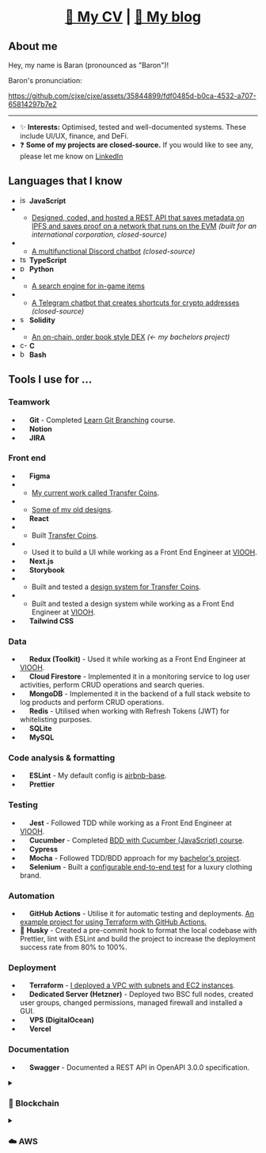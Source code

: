 <h1 align="center"><a href="https://cjxe.github.io/cv/CV_mahmut_baran_turkmen.pdf" target="_blank" rel="noopener noreferrer">📄 My CV</a> | <a href="https://baransblog.com/" target="_blank" rel="noopener noreferrer">📝 My blog</a></h1>



## About me

Hey, my name is Baran (pronounced as "Baron")!

Baron's pronunciation: 

https://github.com/cjxe/cjxe/assets/35844899/fdf0485d-b0ca-4532-a707-65814297b7e2

---

- ✨ **Interests:** Optimised, tested and well-documented systems. These include UI/UX, finance, and DeFi.
- ❓ **Some of my projects are closed-source.** If you would like to see any, please let me know on [LinkedIn](https://linkedin.com/in/mahmut-baran-turkmen)

## Languages that I know

- <img src="https://seeklogo.com/images/J/javascript-logo-8892AEFCAC-seeklogo.com.png" alt="js-logo" width="15"/> **JavaScript**
- - [Designed, coded, and hosted a REST API that saves metadata on IPFS and saves proof on a network that runs on the EVM](https://www.linkedin.com/in/mahmut-baran-turkmen/) *(built for an international corporation, closed-source)*
- - [A multifunctional Discord chatbot](https://www.linkedin.com/in/mahmut-baran-turkmen/overlay/projects/1532954489/multiple-media-viewer/?profileId=ACoAACSBY4sB9GB0Ng1SFps3b_bQeJq5gQops2c&treasuryMediaId=1635538718324) *(closed-source)*
- <img src="https://seeklogo.com/images/T/typescript-logo-B29A3F462D-seeklogo.com.png" alt="ts-logo" width="15"/> **TypeScript**
- <img src="https://upload.wikimedia.org/wikipedia/commons/thumb/c/c3/Python-logo-notext.svg/1024px-Python-logo-notext.svg.png" alt="py-logo" width="15"/> **Python**
- - [A search engine for in-game items](https://github.com/cjxe/EZ-skin-price-aggregator)
- - [A Telegram chatbot that creates shortcuts for crypto addresses](https://github.com/cjxe/custom-telegram-bot-1) *(closed-source)*
- <img src="https://iconape.com/wp-content/png_logo_vector/solidity.png" alt="sol-logo" width="15"/> **Solidity**
- - [An on-chain, order book style DEX](https://github.com/cjxe/on-chain-dex) *(← my bachelors project)*
- <img src="https://upload.wikimedia.org/wikipedia/commons/thumb/1/18/C_Programming_Language.svg/1200px-C_Programming_Language.svg.png" alt="c-logo" width="15"/> **C** 
- <img src="https://upload.wikimedia.org/wikipedia/commons/thumb/4/4b/Bash_Logo_Colored.svg/1200px-Bash_Logo_Colored.svg.png" alt="bash-logo" width="15"/> **Bash**

## Tools I use for ...

### Teamwork
- <img src="https://git-scm.com/images/logos/downloads/Git-Icon-1788C.png" width="15"/> **Git** - Completed [Learn Git Branching](https://learngitbranching.js.org/) course.
- <img src="https://upload.wikimedia.org/wikipedia/commons/thumb/e/e9/Notion-logo.svg/2048px-Notion-logo.svg.png" width="15"/> **Notion**
- <img src="https://cdn-icons-png.flaticon.com/512/5968/5968875.png" width="15"/> **JIRA**

### Front end
- <img src="https://brandeps.com/logo-download/F/Figma-logo-vector-01.svg" width="15"/> **Figma**
- - [My current work called Transfer Coins](https://www.figma.com/proto/nr1x8mEOF5t30K8d7PQnMb/Transfer-Coins?page-id=1%3A14&node-id=32%3A2515&viewport=-2174%2C-713%2C0.22&scaling=min-zoom&starting-point-node-id=32%3A2515&hide-ui=1).
- - [Some of my old designs](https://imgur.com/a/Cc5zd7c).
- <img src="https://upload.wikimedia.org/wikipedia/commons/thumb/a/a7/React-icon.svg/2300px-React-icon.svg.png" width="15"/> **React**
- - Built [Transfer Coins](https://transfer-coins.vercel.app/).
- - Used it to build a UI while working as a Front End Engineer at [VIOOH](https://www.viooh.com/).
- <img src="https://cdn.worldvectorlogo.com/logos/next-js.svg" width="15"/> **Next.js**
- <img src="https://avatars.githubusercontent.com/u/22632046?s=280&v=4" width="15"/> **Storybook**
- - Built and tested a [design system for Transfer Coins](https://cjxe.github.io/transfer-coins/).
- - Built and tested a design system while working as a Front End Engineer at [VIOOH](https://www.viooh.com/).
- <img src="https://upload.wikimedia.org/wikipedia/commons/thumb/d/d5/Tailwind_CSS_Logo.svg/2048px-Tailwind_CSS_Logo.svg.png" width="15"/> **Tailwind CSS**

### Data
- <img src="https://seeklogo.com/images/R/redux-logo-9CA6836C12-seeklogo.com.png" width="15"/> **Redux (Toolkit)** - Used it while working as a Front End Engineer at [VIOOH](https://www.viooh.com/).
- <img src="https://seeklogo.com/images/F/firestore-logo-3828671CC5-seeklogo.com.png" width="15"/> **Cloud Firestore** - Implemented it in a monitoring service to log user activities, perform CRUD operations and search queries.
- <img src="https://cdn.worldvectorlogo.com/logos/mongodb-icon-1.svg" width="15"/> **MongoDB** - Implemented it in the backend of a full stack website to log products and perform CRUD operations.
- <img src="https://cdn.iconscout.com/icon/free/png-256/redis-83994.png" width="15"/> **Redis** - Utilised when working with Refresh Tokens (JWT) for whitelisting purposes.
- <img src="https://upload.wikimedia.org/wikipedia/commons/thumb/9/97/Sqlite-square-icon.svg/2048px-Sqlite-square-icon.svg.png" width="15"/> **SQLite**
- <img src="https://cdn.worldvectorlogo.com/logos/mysql-6.svg" width="15"/> **MySQL**

### Code analysis & formatting
- <img src="https://cdn.worldvectorlogo.com/logos/eslint-1.svg" width="15"/> **ESLint** - My default config is [airbnb-base](https://www.npmjs.com/package/eslint-config-airbnb-base).
- <img src="https://seeklogo.com/images/P/prettier-logo-D5C5197E37-seeklogo.com.png" width="15"/> **Prettier**

### Testing
- <img src="https://seeklogo.com/images/J/jest-logo-F9901EBBF7-seeklogo.com.png" width="15"/> **Jest** - Followed TDD while working as a Front End Engineer at [VIOOH](https://www.viooh.com/).
- <img src="https://seeklogo.com/images/C/cucumber-logo-D727C551CE-seeklogo.com.png" width="15"/> **Cucumber** - Completed [BDD with Cucumber (JavaScript) course](https://school.cucumber.io/courses/bdd-with-cucumber-javascript).
- <img src="https://blog.knoldus.com/wp-content/uploads/2022/04/cypress.png" width="15"/> **Cypress**
- <img src="https://avatars.githubusercontent.com/u/8770005?s=200&v=4" width="15"/> **Mocha** - Followed TDD/BDD approach for my [bachelor's project](https://github.com/cjxe/on-chain-dex).
- <img src="https://upload.wikimedia.org/wikipedia/commons/d/d5/Selenium_Logo.png" width="15"/> **Selenium** - Built a [configurable end-to-end test](https://github.com/cjxe/supreme-auto-checkout) for a luxury clothing brand.
  
### Automation
- <img src="https://avatars.githubusercontent.com/u/44036562?s=280&v=4" width="15"/> **GitHub Actions** - Utilise it for automatic testing and deployments. [An example project for using Terraform with GitHub Actions.](https://github.com/cjxe/github-oidc-terraform-aws)
- 🐶 **Husky** - Created a pre-commit hook to format the local codebase with Prettier, lint with ESLint and build the project to increase the deployment success rate from 80% to 100%.
  
### Deployment
- <img src="https://static-00.iconduck.com/assets.00/terraform-icon-1803x2048-hodrzd3t.png" width="15"/> **Terraform** - [I deployed a VPC with subnets and EC2 instances](https://github.com/cjxe/terraform-tutorial).
- <img src="https://static.netify.ai/logos/h/e/t/urgmare/icon.png?v=2" width="15"/> **Dedicated Server (Hetzner)** - Deployed two BSC full nodes, created user groups, changed permissions, managed firewall and installed a GUI.
- <img src="https://seeklogo.com/images/D/digital-ocean-logo-7B970FE624-seeklogo.com.png" width="15"/> **VPS (DigitalOcean)**
- <img src="https://seeklogo.com/images/V/vercel-logo-F748E39008-seeklogo.com.png" width="15"/> **Vercel**

### Documentation
- <img src="https://upload.wikimedia.org/wikipedia/commons/a/ab/Swagger-logo.png" width="15"/> **Swagger** - Documented a REST API in OpenAPI 3.0.0 specification.

<details>
<summary><h3>🔗 Blockchain</h3></summary>
<ul>
<li><img src="https://i.imgur.com/xUTtTJN.png" width="15"/> <strong>Hardhat</strong> - I use it to <a href="https://rinkeby.etherscan.io/address/0x25226c350c7c99c48389dd5c97b85937f5e96eca#code">deploy</a>, <em><a href="https://rinkeby.etherscan.io/address/0x2551B4246b6F25212A576d48f610b7e7b204DD42#code">verify</a></em>, test and debug smart contracts.</li>
<li><img src="https://miro.medium.com/max/420/1*3jj5tQildSIyhl-RO6RLlA.png" width="15"/> <strong>Remix</strong></li>
<li><img src="https://repository-images.githubusercontent.com/24655114/c71c5800-6a8c-11e9-9117-8ec357c9f69e" width="15"/> <strong>web3.js</strong></li>
<li><img src="https://miro.medium.com/max/1575/0*IQxtovIkGXiSWzVg.png" width="15"/> <strong>ether.js</strong></li>
<li><img src="https://upload.wikimedia.org/wikipedia/commons/1/18/Ipfs-logo-1024-ice-text.png" width="15"/> <strong>IPFS</strong> - Developed a system that allows for the storage of supply chain product data on the IPFS network.</li>
</ul>
</details>


<details>
  <summary><h3>☁️ AWS</h3></summary>
<ul>
<li><img src="https://d2908q01vomqb2.cloudfront.net/da4b9237bacccdf19c0760cab7aec4a8359010b0/2020/08/12/Screen-Shot-2020-08-12-at-9.51.17-AM.png" width="15"/> <b>Route 53</b> - <a href="https://github.com/cjxe/aws-route53-cloudfront-s3">I hosted a static React app</a>.</li>
<li><img src="https://res.cloudinary.com/practicaldev/image/fetch/s--4i3isyvE--/c_limit%2Cf_auto%2Cfl_progressive%2Cq_auto%2Cw_880/https://day-journal.com/memo/images/logo/aws/cloudfront.png" width="15"/> <b>CloudFront</b></li>
<li><img src="https://seeklogo.com/images/A/aws-certificate-manager-logo-2639B06BF4-seeklogo.com.png" width="15"/> <b>Certificate Manager</b></li>
<li><img src="https://res.cloudinary.com/practicaldev/image/fetch/s--PnCOq3po--/c_limit%2Cf_auto%2Cfl_progressive%2Cq_auto%2Cw_880/https://day-journal.com/memo/images/logo/aws/s3.png" width="15"/> <b>S3</b></li>
<li><img src="https://encrypted-tbn0.gstatic.com/images?q=tbn:ANd9GcQ_ovcIrbkeKOg29xfYVDD0critm01qv3ylLg&usqp=CAU" width="15"/> <b>VPC</b> - <a href="https://github.com/cjxe/terraform-tutorial">See my project</a>.</li>
<li><img src="https://www.logicata.com/wp-content/uploads/2020/08/Amazon-EC2@4x-e1593195270371.png" width="15"/> <b>EC2</b> - Created a public subnet enclosed by a security group, which included an EC2 instance with both an elastic IP and an elastic network interface.
  </ul>
</details>

